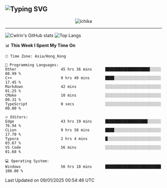 ![Typing SVG](https://readme-typing-svg.demolab.com?font=Jost&size=24&pause=1000&color=7799EE&vCenter=true&multiline=true&random=false&width=435&height=100&lines=Hi+there;I'm+Sakurakouji+Nanaha;You+can+also+tell+me+Cwlrin%E2%98%86)
---
<p align="center">
  <img src="https://image.cwlrin.wiki/images/2024/11/09/1000015899.md.png" alt="ichika" border="0" />
</p>

---
![Cwlrin's GitHub stats](https://github-readme-stats.vercel.app/api?username=cwlrin&show_icons=true&theme=buefy)
![Top Langs](https://github-readme-stats.vercel.app/api/top-langs/?username=cwlrin&layout=compact&hide=html,css)

<!--START_SECTION:waka-->
📊 **This Week I Spent My Time On** 

```text
🕑︎ Time Zone: Asia/Hong_Kong

💬 Programming Languages: 
Other                    45 hrs 36 mins      ████████████████████░░░░░   80.99 % 
C++                      9 hrs 49 mins       ████░░░░░░░░░░░░░░░░░░░░░   17.45 % 
Markdown                 42 mins             ░░░░░░░░░░░░░░░░░░░░░░░░░   01.25 % 
CMake                    10 mins             ░░░░░░░░░░░░░░░░░░░░░░░░░   00.31 % 
TypeScript               0 secs              ░░░░░░░░░░░░░░░░░░░░░░░░░   00.00 % 

🔥 Editors: 
Edge                     43 hrs 19 mins      ███████████████████░░░░░░   76.94 % 
CLion                    9 hrs 58 mins       ████░░░░░░░░░░░░░░░░░░░░░   17.70 % 
Typora                   2 hrs 4 mins        █░░░░░░░░░░░░░░░░░░░░░░░░   03.67 % 
VS Code                  56 mins             ░░░░░░░░░░░░░░░░░░░░░░░░░   01.68 % 

💻 Operating System: 
Windows                  56 hrs 18 mins      █████████████████████████   100.00 % 
```


 Last Updated on 09/01/2025 00:54:46 UTC
<!--END_SECTION:waka-->

